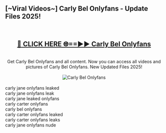 <h2>[~Viral Videos~] Carly Bel Onlyfans - Update Files 2025!</h2>
<br>
<div align="center">
<h2><a href="https://betterlinks.top/A2PfLJ" rel="nofollow">🔴 CLICK HERE 🌐==►► Carly Bel Onlyfans</a></h2>
<br>
Get Carly Bel Onlyfans and all content. Now you can access all videos and pictures of Carly Bel Onlyfans. New Updated Files 2025!
<br>
<br>
<a href="https://betterlinks.top/A2PfLJ" rel="nofollow" data-target="animated-image.originalLink"><img src="https://i.ibb.co.com/WyWwxjT/player-gif2.gif" alt="Carly Bel Onlyfans" style="max-width: 100%; display: inline-block;" data-target="animated-image.originalImage"></a>
</div>
<br>
carly jane onlyfans leaked<br>
carly jane onlyfans leak<br>
carly jane leaked onlyfans<br>
carly carter onlyfans<br>
carly bel onlyfans<br>
carly carter onlyfans leaked<br>
carly carter onlyfans leaks<br>
carly jane onlyfans nude